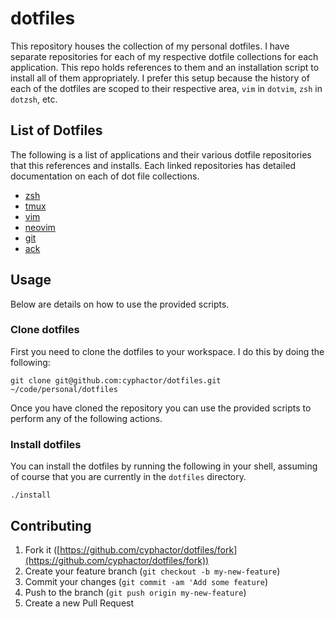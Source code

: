 # dotfiles

This repository houses the collection of my personal dotfiles. I have
separate repositories for each of my respective dotfile collections for
each application. This repo holds references to them and an installation
script to install all of them appropriately. I prefer this setup because
the history of each of the dotfiles are scoped to their respective area,
`vim` in `dotvim`, `zsh` in `dotzsh`, etc.

## List of Dotfiles

The following is a list of applications and their various dotfile
repositories that this references and installs. Each linked repositories
has detailed documentation on each of dot file collections.

- [zsh](http://github.com/cyphactor/dotzsh)
- [tmux](http://github.com/cyphactor/dottmux)
- [vim](http://github.com/cyphactor/dotvim)
- [neovim](http://github.com/cyphactor/dotnvim)
- [git](http://github.com/cyphactor/dotgit)
- [ack](http://github.com/cyphactor/dotack)

## Usage

Below are details on how to use the provided scripts.

### Clone dotfiles

First you need to clone the dotfiles to your workspace. I do this by
doing the following:

```shell
git clone git@github.com:cyphactor/dotfiles.git ~/code/personal/dotfiles
```

Once you have cloned the repository you can use the provided scripts to
perform any of the following actions.

### Install dotfiles

You can install the dotfiles by running the following in your shell,
assuming of course that you are currently in the `dotfiles` directory.

```shell
./install
```

## Contributing

1. Fork it ([https://github.com/cyphactor/dotfiles/fork](https://github.com/cyphactor/dotfiles/fork))
2. Create your feature branch (`git checkout -b my-new-feature`)
3. Commit your changes (`git commit -am 'Add some feature`)
4. Push to the branch (`git push origin my-new-feature`)
5. Create a new Pull Request
